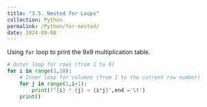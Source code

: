 ```yaml
---
title: "3.5. Nested for Loops"
collection: Python
permalink: /Python/for-nested/
date: 2024-09-08
---
```

Using `for` loop to print the 9x9 multiplication table.

```python
# Outer loop for rows (from 1 to 9)
for i in range(1,10):
    # Inner loop for columns (from 1 to the current row number)
    for j in range(1,i+1):
        print(f"{i} * {j} = {i*j}",end ='\t')
    print()
```
